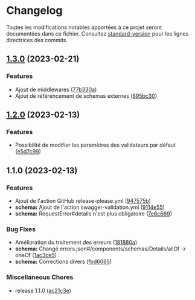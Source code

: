 # Changelog

Toutes les modifications notables apportées à ce projet seront documentées dans ce fichier. Consultez [standard-version](https://github.com/conventional-changelog/standard-version) pour les lignes directrices des commits.

## [1.3.0](https://github.com/bibudem/api-communs/compare/v1.2.0...v1.3.0) (2023-02-21)


### Features

* Ajout de middlewares ([77b330a](https://github.com/bibudem/api-communs/commit/77b330a04fc614d8295432ce0c16121a13a6b497))
* Ajout de référencement de schemas externes ([895bc30](https://github.com/bibudem/api-communs/commit/895bc30a21b6485b15425254b3dee7f7522d8695))

## [1.2.0](https://github.com/bibudem/api-communs/compare/v1.1.0...v1.2.0) (2023-02-13)


### Features

* Possibilité de modifier les paramètres des validateurs par défaut ([e5d7c99](https://github.com/bibudem/api-communs/commit/e5d7c99d5c79edae568e488a213f7b03ca2c09d6))

## 1.1.0 (2023-02-13)


### Features

* Ajout de l'action GitHub release-please.yml ([947575b](https://github.com/bibudem/api-communs/commit/947575b82a1cd3d71848885699a927b6ff79f98c))
* **schema:** Ajout de l'action swagger-validation.yml ([9114e55](https://github.com/bibudem/api-communs/commit/9114e55aef3e24bc2fd3a146bd470eb5f33c73af))
* **schema:** RequestError#details n'est plus obligatoire ([7e6c669](https://github.com/bibudem/api-communs/commit/7e6c66979d6e96158ee3064e7c358251b5cd80b2))


### Bug Fixes

* Amélioration du traitement des erreurs ([181880a](https://github.com/bibudem/api-communs/commit/181880a366fbfffc78c58dfaa9cf1d4e8e08663d))
* **schema:** Changé errors.json#/components/schemas/Details/allOf -&gt; oneOf ([1ac3ce5](https://github.com/bibudem/api-communs/commit/1ac3ce5222080adac830f3dd5ad2e1ac0da25b50))
* **schema:** Corrections divers ([fbd6065](https://github.com/bibudem/api-communs/commit/fbd606530d6efef80bc976668003be3a0363c89d))


### Miscellaneous Chores

* release 1.1.0 ([ac21c3e](https://github.com/bibudem/api-communs/commit/ac21c3e796910d5c1b1125d94f145b4cb12ea302))
